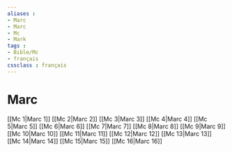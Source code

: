 ```yaml
---
aliases : 
- Marc
- Marc
- Mc
- Mark
tags : 
- Bible/Mc
- français
cssclass : français
---
```


# Marc

[[Mc 1|Marc 1]]
[[Mc 2|Marc 2]]
[[Mc 3|Marc 3]]
[[Mc 4|Marc 4]]
[[Mc 5|Marc 5]]
[[Mc 6|Marc 6]]
[[Mc 7|Marc 7]]
[[Mc 8|Marc 8]]
[[Mc 9|Marc 9]]
[[Mc 10|Marc 10]]
[[Mc 11|Marc 11]]
[[Mc 12|Marc 12]]
[[Mc 13|Marc 13]]
[[Mc 14|Marc 14]]
[[Mc 15|Marc 15]]
[[Mc 16|Marc 16]]
